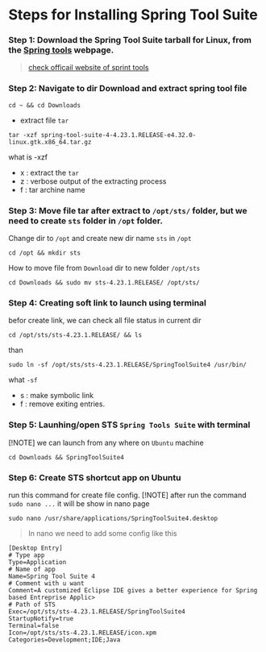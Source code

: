 # Steps for Installing Spring Tool Suite

### Step 1: Download the Spring Tool Suite tarball for Linux, from the [Spring tools](https://cdn.spring.io/spring-tools/release/STS4/4.23.1.RELEASE/dist/e4.32/spring-tool-suite-4-4.23.1.RELEASE-e4.32.0-linux.gtk.x86_64.tar.gz) webpage.
> [check officail website of sprint tools](https://spring.io/tools)

### Step 2: Navigate to dir Download and extract spring tool file
```
cd ~ && cd Downloads
```
 - extract file `tar`
```
tar -xzf spring-tool-suite-4-4.23.1.RELEASE-e4.32.0-linux.gtk.x86_64.tar.gz
```
what is -xzf
 - x : extract the `tar`
 - z : verbose output of the extracting process
 - f : tar archine name

### Step 3: Move file tar after extract to `/opt/sts/` folder, but we need to create `sts` folder in `/opt` folder.
Change dir to `/opt` and create new dir name `sts` in `/opt`
```
cd /opt && mkdir sts
``` 
How to move file from `Download` dir to new folder `/opt/sts`
```
cd Downloads && sudo mv sts-4.23.1.RELEASE/ /opt/sts/ 
```

### Step 4: Creating soft link to launch using terminal
befor create link, we can check all file status in current dir
```
cd /opt/sts/sts-4.23.1.RELEASE/ && ls
```
than
```
sudo ln -sf /opt/sts/sts-4.23.1.RELEASE/SpringToolSuite4 /usr/bin/
```
what `-sf`
 - s : make symbolic link
 - f : remove exiting entries.


### Step 5: Launhing/open STS `Spring Tools Suite` with terminal
[!NOTE] we can launch from any where on `Ubuntu` machine
```
cd Downloads && SpringToolSuite4
```

### Step 6: Create STS shortcut app on Ubuntu
run this command for create file config.
[!NOTE] after run the command `sudo nano ...` it will be show in nano page
```
sudo nano /usr/share/applications/SpringToolSuite4.desktop
```
> In nano we need to add some config like this 
```                 
[Desktop Entry]
# Type app
Type=Application
# Name of app
Name=Spring Tool Suite 4
# Comment with u want
Comment=A customized Eclipse IDE gives a better experience for Spring based Entreprise Applic>
# Path of STS   
Exec=/opt/sts/sts-4.23.1.RELEASE/SpringToolSuite4
StartupNotify=true
Terminal=false
Icon=/opt/sts/sts-4.23.1.RELEASE/icon.xpm
Categories=Development;IDE;Java
```